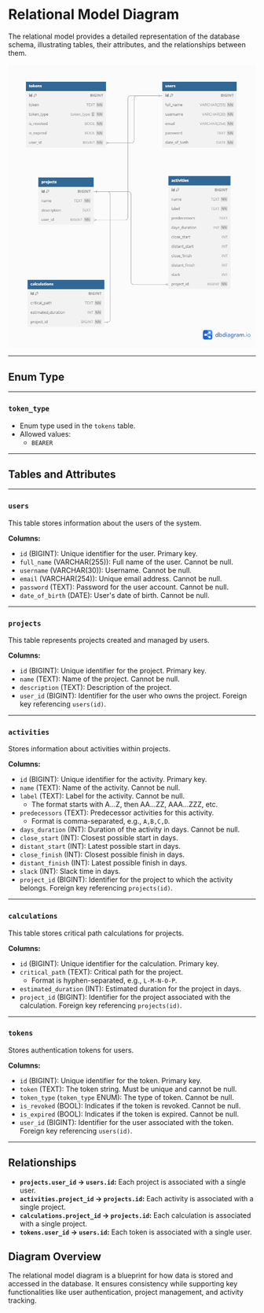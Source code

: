 # Relational Model Diagram

The relational model provides a detailed representation of the database schema, illustrating tables, their attributes, and the relationships between them.

![ProjectPath-Pro's RMD](../../assets/ProjectPathRM.png)

---

## Enum Type

---

### `token_type`

- Enum type used in the `tokens` table.
- Allowed values:
    - `BEARER`

---

## Tables and Attributes

---

### `users`

This table stores information about the users of the system.

**Columns:**

- `id` (BIGINT): Unique identifier for the user. Primary key.
- `full_name` (VARCHAR(255)): Full name of the user. Cannot be null.
- `username` (VARCHAR(30)): Username. Cannot be null.
- `email` (VARCHAR(254)): Unique email address. Cannot be null.
- `password` (TEXT): Password for the user account. Cannot be null.
- `date_of_birth` (DATE): User's date of birth. Cannot be null.

---

### `projects`

This table represents projects created and managed by users.

**Columns:**

- `id` (BIGINT): Unique identifier for the project. Primary key.
- `name` (TEXT): Name of the project. Cannot be null.
- `description` (TEXT): Description of the project.
- `user_id` (BIGINT): Identifier for the user who owns the project. Foreign key referencing `users(id)`.

---

### `activities`

Stores information about activities within projects.

**Columns:**

- `id` (BIGINT): Unique identifier for the activity. Primary key.
- `name` (TEXT): Name of the activity. Cannot be null.
- `label` (TEXT): Label for the activity. Cannot be null.
    - The format starts with A...Z, then AA...ZZ, AAA...ZZZ, etc.
- `predecessors` (TEXT): Predecessor activities for this activity.
    - Format is comma-separated, e.g., `A,B,C,D`.
- `days_duration` (INT): Duration of the activity in days. Cannot be null.
- `close_start` (INT): Closest possible start in days.
- `distant_start` (INT): Latest possible start in days.
- `close_finish` (INT): Closest possible finish in days.
- `distant_finish` (INT): Latest possible finish in days.
- `slack` (INT): Slack time in days.
- `project_id` (BIGINT): Identifier for the project to which the activity belongs. Foreign key referencing `projects(id)`.

---

### `calculations`

This table stores critical path calculations for projects.

**Columns:**

- `id` (BIGINT): Unique identifier for the calculation. Primary key.
- `critical_path` (TEXT): Critical path for the project.
    - Format is hyphen-separated, e.g., `L-M-N-O-P`.
- `estimated_duration` (INT): Estimated duration for the project in days.
- `project_id` (BIGINT): Identifier for the project associated with the calculation. Foreign key referencing `projects(id)`.

---

### `tokens`

Stores authentication tokens for users.

**Columns:**

- `id` (BIGINT): Unique identifier for the token. Primary key.
- `token` (TEXT): The token string. Must be unique and cannot be null.
- `token_type` (`token_type` ENUM): The type of token. Cannot be null.
- `is_revoked` (BOOL): Indicates if the token is revoked. Cannot be null.
- `is_expired` (BOOL): Indicates if the token is expired. Cannot be null.
- `user_id` (BIGINT): Identifier for the user associated with the token. Foreign key referencing `users(id)`.

---

## Relationships

- **`projects.user_id` → `users.id`:** Each project is associated with a single user.
- **`activities.project_id` → `projects.id`:** Each activity is associated with a single project.
- **`calculations.project_id` → `projects.id`:** Each calculation is associated with a single project.
- **`tokens.user_id` → `users.id`:** Each token is associated with a single user.

## Diagram Overview

The relational model diagram is a blueprint for how data is stored and accessed in the database. It ensures consistency while supporting key functionalities like user authentication, project management, and activity tracking.
